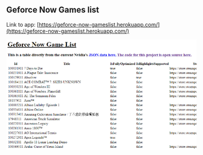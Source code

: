 ## Geforce Now Games list
Link to app: [https://geforce-now-gameslist.herokuapp.com/](https://geforce-now-gameslist.herokuapp.com/)

![preview](/preview.png?raw=true)